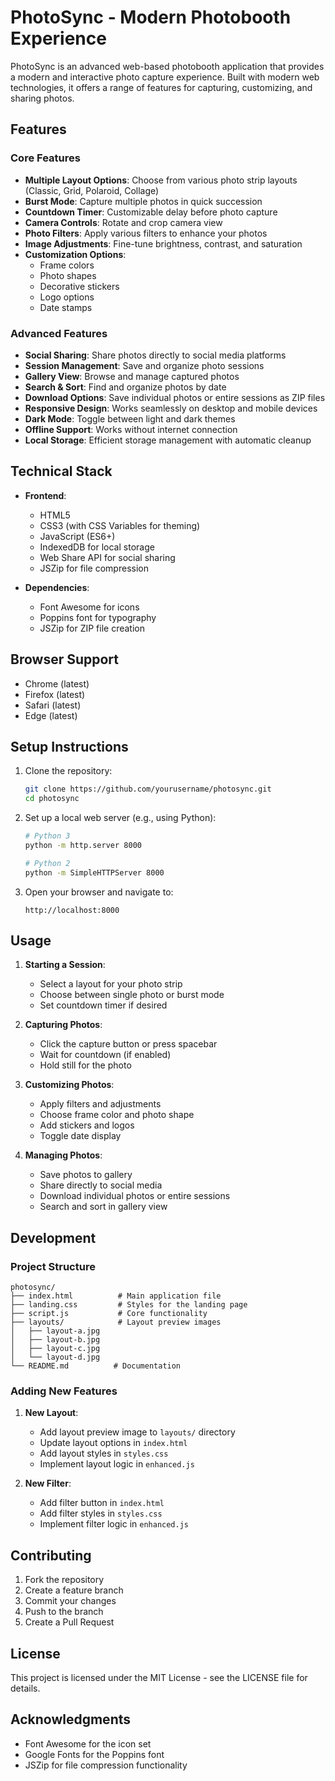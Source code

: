 # PhotoSync - Modern Photobooth Experience

PhotoSync is an advanced web-based photobooth application that provides a modern and interactive photo capture experience. Built with modern web technologies, it offers a range of features for capturing, customizing, and sharing photos.

## Features

### Core Features
- **Multiple Layout Options**: Choose from various photo strip layouts (Classic, Grid, Polaroid, Collage)
- **Burst Mode**: Capture multiple photos in quick succession
- **Countdown Timer**: Customizable delay before photo capture
- **Camera Controls**: Rotate and crop camera view
- **Photo Filters**: Apply various filters to enhance your photos
- **Image Adjustments**: Fine-tune brightness, contrast, and saturation
- **Customization Options**: 
  - Frame colors
  - Photo shapes
  - Decorative stickers
  - Logo options
  - Date stamps

### Advanced Features
- **Social Sharing**: Share photos directly to social media platforms
- **Session Management**: Save and organize photo sessions
- **Gallery View**: Browse and manage captured photos
- **Search & Sort**: Find and organize photos by date
- **Download Options**: Save individual photos or entire sessions as ZIP files
- **Responsive Design**: Works seamlessly on desktop and mobile devices
- **Dark Mode**: Toggle between light and dark themes
- **Offline Support**: Works without internet connection
- **Local Storage**: Efficient storage management with automatic cleanup

## Technical Stack

- **Frontend**:
  - HTML5
  - CSS3 (with CSS Variables for theming)
  - JavaScript (ES6+)
  - IndexedDB for local storage
  - Web Share API for social sharing
  - JSZip for file compression

- **Dependencies**:
  - Font Awesome for icons
  - Poppins font for typography
  - JSZip for ZIP file creation

## Browser Support

- Chrome (latest)
- Firefox (latest)
- Safari (latest)
- Edge (latest)

## Setup Instructions

1. Clone the repository:
   ```bash
   git clone https://github.com/yourusername/photosync.git
   cd photosync
   ```

2. Set up a local web server (e.g., using Python):
   ```bash
   # Python 3
   python -m http.server 8000
   
   # Python 2
   python -m SimpleHTTPServer 8000
   ```

3. Open your browser and navigate to:
   ```
   http://localhost:8000
   ```

## Usage

1. **Starting a Session**:
   - Select a layout for your photo strip
   - Choose between single photo or burst mode
   - Set countdown timer if desired

2. **Capturing Photos**:
   - Click the capture button or press spacebar
   - Wait for countdown (if enabled)
   - Hold still for the photo

3. **Customizing Photos**:
   - Apply filters and adjustments
   - Choose frame color and photo shape
   - Add stickers and logos
   - Toggle date display

4. **Managing Photos**:
   - Save photos to gallery
   - Share directly to social media
   - Download individual photos or entire sessions
   - Search and sort in gallery view

## Development

### Project Structure
```
photosync/
├── index.html          # Main application file
├── landing.css         # Styles for the landing page
├── script.js           # Core functionality
├── layouts/            # Layout preview images
│   ├── layout-a.jpg
│   ├── layout-b.jpg
│   ├── layout-c.jpg
│   └── layout-d.jpg
└── README.md          # Documentation
```

### Adding New Features

1. **New Layout**:
   - Add layout preview image to `layouts/` directory
   - Update layout options in `index.html`
   - Add layout styles in `styles.css`
   - Implement layout logic in `enhanced.js`

2. **New Filter**:
   - Add filter button in `index.html`
   - Add filter styles in `styles.css`
   - Implement filter logic in `enhanced.js`

## Contributing

1. Fork the repository
2. Create a feature branch
3. Commit your changes
4. Push to the branch
5. Create a Pull Request

## License

This project is licensed under the MIT License - see the LICENSE file for details.

## Acknowledgments

- Font Awesome for the icon set
- Google Fonts for the Poppins font
- JSZip for file compression functionality 